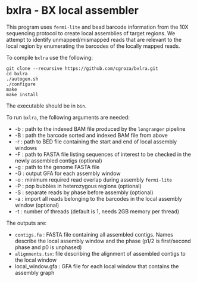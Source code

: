 # bxlra - BX local assembler

This program uses `fermi-lite` and bead barcode information from the 10X
sequencing protocol to create local assemblies of target regions. We attempt to
identify unmapped/mismapped reads that are relevant to the local region by
enumerating the barcodes of the locally mapped reads.

To compile `bxlra` use the following:

```
git clone --recursive https://github.com/cgroza/bxlra.git
cd bxlra
./autogen.sh
./configure
make
make install
```

The executable should be in `bin`.

To run `bxlra`, the following arguments are needed:
+ -b : path to the indexed BAM file produced by the `longranger` pipeline
+ -B : path the barcode sorted and indexed BAM file from above
+ -r : path to BED file containing the start and end of local
  assembly windows
+ -F : path to FASTA file listing sequences of interest to be checked in the
  newly assembled contigs (optional)
+ -g : path to the genome FASTA file
+ -G : output GFA for each assembly window
+ -o : minimum required read overlap during assembly `fermi-lite`
+ -P : pop bubbles in heterozygous regions (optional)
+ -S : separate reads by phase before assembly (optional)
+ -a : import all reads belonging to the barcodes in the local assembly window
  (optional)
+ -t : number of threads (default is 1, needs 2GB memory per thread)


The outputs are:
+ `contigs.fa` : FASTA file containing all assembled contigs. Names describe the
  local assembly window and the phase (p1/2 is first/second phase and p0 is
  unphased)
+ `alignments.tsv`: file describing the alignment of assembled contigs to the
  local window
+ local_window.gfa : GFA file for each local window that contains the assembly graph
